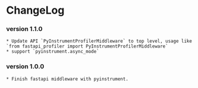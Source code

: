 # ChangeLog

### version 1.1.0
    * Update API `PyInstrumentProfilerMiddleware` to top level, usage like `from fastapi_profiler import PyInstrumentProfilerMiddleware`
    * support `pyinstrument.async_mode`

### version 1.0.0 
    * Finish fastapi middleware with pyinstrument.